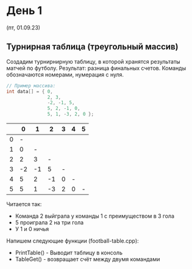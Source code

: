 # День 1
(пт, 01.09.23)

## Турнирная таблица (треугольный массив)

Создадим турнирнирную таблицу, в которой хранятся результаты матчей по футболу.
Результат: разница финальных счетов.
Команды обозначаются номерами, нумерация с нуля.

```cpp
// Пример массива:
int data[] = { 0,
               2, 3,
               -2, -1, 5,
               5, 2, -1, 0,
               5, 1, -3, 2, 0 };
```

|   |  0|  1|  2|  3|  4|  5|
|--:|---|---|---|---|---|---|
|  0| - |   |   |   |   |   |
|  1|  0| - |   |   |   |   |
|  2|  2|  3| - |   |   |   |
|  3| -2| -1|  5| - |   |   |
|  4|  5|  2| -1|  0| - |   |
|  5|  5|  1| -3|  2|  0| - |

Читается так:
- Команда 2 выйграла у команды 1 с преимуществом в 3 гола
- 5 проиграла 2 на три гола
- У 1 и 0 ничья

Напишем следующие функции (football-table.cpp):
- PrintTable() - Выводит таблицу в консоль
- TableGet() - возвращает счёт между двумя командами
